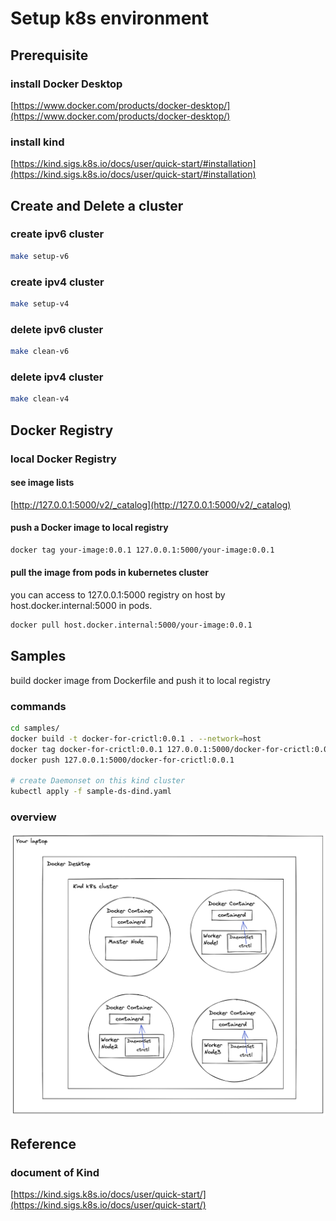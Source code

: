 # Setup k8s environment

## Prerequisite

### install Docker Desktop

[https://www.docker.com/products/docker-desktop/](https://www.docker.com/products/docker-desktop/)

### install kind

[https://kind.sigs.k8s.io/docs/user/quick-start/#installation](https://kind.sigs.k8s.io/docs/user/quick-start/#installation)

## Create and Delete a cluster

### create ipv6 cluster

```bash
make setup-v6
```

### create ipv4 cluster

```bash
make setup-v4
```

### delete ipv6 cluster

```bash
make clean-v6
```

### delete ipv4 cluster

```bash
make clean-v4
```

## Docker Registry

### local Docker Registry

#### see image lists

[http://127.0.0.1:5000/v2/_catalog](http://127.0.0.1:5000/v2/_catalog)

#### push a Docker image to local registry

```bash
docker tag your-image:0.0.1 127.0.0.1:5000/your-image:0.0.1

```

#### pull the image from pods in kubernetes cluster

you can access to 127.0.0.1:5000 registry on host by host.docker.internal:5000 in pods.

```bash
docker pull host.docker.internal:5000/your-image:0.0.1
```

## Samples

build docker image from Dockerfile and push it to local registry

### commands

```bash
cd samples/
docker build -t docker-for-crictl:0.0.1 . --network=host
docker tag docker-for-crictl:0.0.1 127.0.0.1:5000/docker-for-crictl:0.0.1
docker push 127.0.0.1:5000/docker-for-crictl:0.0.1

# create Daemonset on this kind cluster
kubectl apply -f sample-ds-dind.yaml
```
### overview

![overview](images/overview.png)

## Reference

### document of Kind 

[https://kind.sigs.k8s.io/docs/user/quick-start/](https://kind.sigs.k8s.io/docs/user/quick-start/)



